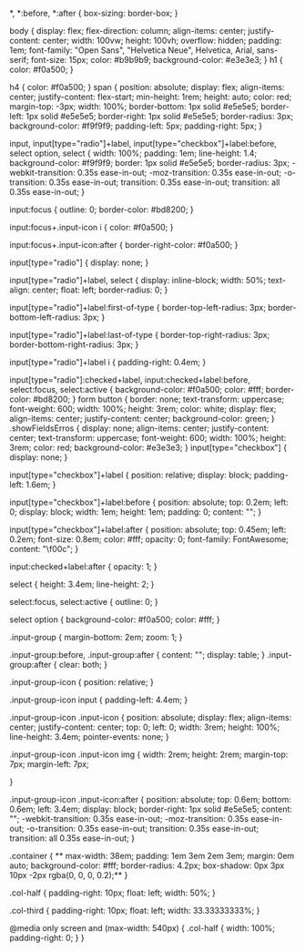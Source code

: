 *,
*:before,
*:after {
    box-sizing: border-box;
}

body {
    display: flex;
    flex-direction: column;
    align-items: center;
    justify-content: center;
    width: 100vw;
    height: 100vh;
   overflow: hidden;
    padding: 1em;
    font-family: "Open Sans", "Helvetica Neue", Helvetica, Arial, sans-serif;
    font-size: 15px;
    color: #b9b9b9;
    background-color: #e3e3e3;
}
h1 {
    color: #f0a500;
}

h4 {
    color: #f0a500;
}
span {
    position: absolute;
    display: flex;
    align-items: center;
    justify-content: flex-start;
    min-height: 1rem;
    height: auto;
    color: red;
    margin-top: -3px;
    width: 100%;
    border-bottom: 1px solid #e5e5e5;
    border-left: 1px solid #e5e5e5;
    border-right: 1px solid #e5e5e5;
    border-radius: 3px;
    background-color: #f9f9f9;
    padding-left: 5px;
    padding-right: 5px;
}

input,
input[type="radio"]+label,
input[type="checkbox"]+label:before,
select option,
select {
    width: 100%;
    padding: 1em;
    line-height: 1.4;
    background-color: #f9f9f9;
    border: 1px solid #e5e5e5;
    border-radius: 3px;
    -webkit-transition: 0.35s ease-in-out;
    -moz-transition: 0.35s ease-in-out;
    -o-transition: 0.35s ease-in-out;
    transition: 0.35s ease-in-out;
    transition: all 0.35s ease-in-out;
}

input:focus {
    outline: 0;
    border-color: #bd8200;
}

input:focus+.input-icon i {
    color: #f0a500;
}

input:focus+.input-icon:after {
    border-right-color: #f0a500;
}

input[type="radio"] {
    display: none;
}

input[type="radio"]+label,
select {
    display: inline-block;
    width: 50%;
    text-align: center;
    float: left;
    border-radius: 0;
}

input[type="radio"]+label:first-of-type {
    border-top-left-radius: 3px;
    border-bottom-left-radius: 3px;
}

input[type="radio"]+label:last-of-type {
    border-top-right-radius: 3px;
    border-bottom-right-radius: 3px;
}

input[type="radio"]+label i {
    padding-right: 0.4em;
}

input[type="radio"]:checked+label,
input:checked+label:before,
select:focus,
select:active {
    background-color: #f0a500;
    color: #fff;
    border-color: #bd8200;
}
form button {
    border: none;
    text-transform: uppercase;
    font-weight: 600;
    width: 100%;
    height: 3rem;
    color: white;
    display: flex;
    align-items: center;
    justify-content: center;
    background-color: green;
}
.showFieldsErros {
    display: none;
    align-items: center;
    justify-content: center;
    text-transform: uppercase;
    font-weight: 600;
    width: 100%;
    height: 3rem;
    color: red;
    background-color: #e3e3e3;
}
input[type="checkbox"] {
    display: none;
}

input[type="checkbox"]+label {
    position: relative;
    display: block;
    padding-left: 1.6em;
}

input[type="checkbox"]+label:before {
    position: absolute;
    top: 0.2em;
    left: 0;
    display: block;
    width: 1em;
    height: 1em;
    padding: 0;
    content: "";
}

input[type="checkbox"]+label:after {
    position: absolute;
    top: 0.45em;
    left: 0.2em;
    font-size: 0.8em;
    color: #fff;
    opacity: 0;
    font-family: FontAwesome;
    content: "\f00c";
}

input:checked+label:after {
    opacity: 1;
}

select {
    height: 3.4em;
    line-height: 2;
}


select:focus,
select:active {
    outline: 0;
}

select option {
    background-color: #f0a500;
    color: #fff;
}

.input-group {
    margin-bottom: 2em;
    zoom: 1;
}

.input-group:before,
.input-group:after {
    content: "";
    display: table;
}
.input-group:after {
    clear: both;
}

.input-group-icon {
    position: relative;
}

.input-group-icon input {
    padding-left: 4.4em;
}

.input-group-icon .input-icon {
    position: absolute;
    display: flex;
    align-items: center;
    justify-content: center;
    top: 0;
    left: 0;
    width: 3rem;
    height: 100%;
    line-height: 3.4em;
    pointer-events: none;
}

.input-group-icon .input-icon img {
    width: 2rem;
    height: 2rem;
    margin-top: 7px;
    margin-left: 7px;

}

.input-group-icon .input-icon:after {
    position: absolute;
    top: 0.6em;
    bottom: 0.6em;
    left: 3.4em;
    display: block;
    border-right: 1px solid #e5e5e5;
    content: "";
    -webkit-transition: 0.35s ease-in-out;
    -moz-transition: 0.35s ease-in-out;
    -o-transition: 0.35s ease-in-out;
    transition: 0.35s ease-in-out;
    transition: all 0.35s ease-in-out;
}


.container {
   ** max-width: 38em;
    padding: 1em 3em 2em 3em;
    margin: 0em auto;
    background-color: #fff;
    border-radius: 4.2px;
    box-shadow: 0px 3px 10px -2px rgba(0, 0, 0, 0.2);**
}

.col-half {
    padding-right: 10px;
    float: left;
    width: 50%;
}

.col-third {
    padding-right: 10px;
    float: left;
    width: 33.33333333%;
}



@media only screen and (max-width: 540px) {
    .col-half {
        width: 100%;
        padding-right: 0;
    }
}